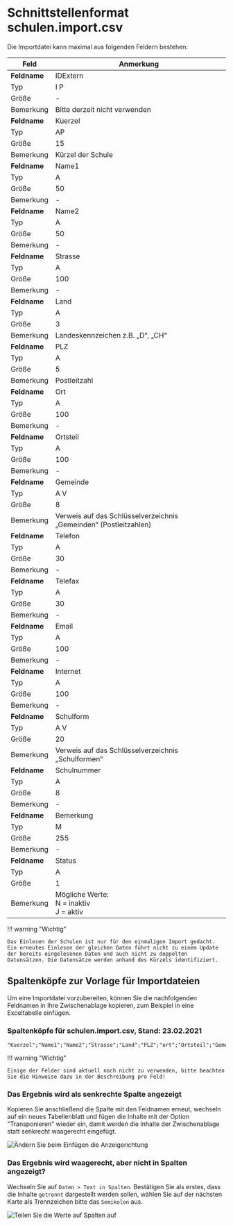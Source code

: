 # Schnittstellenformat schulen.import.csv

Die Importdatei kann maximal aus folgenden Feldern bestehen:

Feld|Anmerkung
---|---
**Feldname**|  IDExtern
Typ|  I P
Größe| -
Bemerkung|  Bitte derzeit nicht verwenden
**Feldname**|  Kuerzel
Typ|  AP
Größe| 15
Bemerkung|  Kürzel der Schule
**Feldname**|  Name1
Typ|  A
Größe| 50
Bemerkung|  -
**Feldname**|  Name2
Typ|  A
Größe| 50
Bemerkung|  -
**Feldname**|  Strasse
Typ|  A
Größe| 100
Bemerkung|  -
**Feldname**|  Land
Typ|  A
Größe| 3
Bemerkung|  Landeskennzeichen z.B. „D“, „CH“
**Feldname**|  PLZ
Typ|  A
Größe| 5
Bemerkung|  Postleitzahl
**Feldname**|  Ort
Typ|  A
Größe| 100
Bemerkung|  -
**Feldname**|  Ortsteil
Typ|  A
Größe| 100
Bemerkung|  -
**Feldname**|  Gemeinde
Typ|  A V
Größe| 8
Bemerkung| Verweis auf das Schlüsselverzeichnis „Gemeinden“ (Postleitzahlen)
**Feldname**|  Telefon
Typ|  A
Größe| 30
Bemerkung| -
**Feldname**|  Telefax
Typ|  A
Größe| 30
Bemerkung| -
**Feldname**|  Email
Typ|  A
Größe| 100
Bemerkung| -
**Feldname**|  Internet
Typ|  A
Größe| 100
Bemerkung| -
**Feldname**|  Schulform
Typ|  A V
Größe| 20
Bemerkung| Verweis auf das Schlüsselverzeichnis „Schulformen“
**Feldname**| Schulnummer
Typ|  A
Größe| 8
Bemerkung| -
**Feldname**| Bemerkung
Typ|  M
Größe| 255
Bemerkung| -
**Feldname**|  Status
Typ|  A
Größe| 1
Bemerkung| Mögliche Werte:<br/>N = inaktiv<br/>J = aktiv

!!! warning "Wichtig"

    Das Einlesen der Schulen ist nur für den einmaligen Import gedacht. Ein erneutes Einlesen der gleichen Daten führt nicht zu einem Update der bereits eingelesenen Daten und auch nicht zu doppelten Datensätzen. Die Datensätze werden anhand des Kürzels identifiziert.

## Spaltenköpfe zur Vorlage für Importdateien

Um eine Importdatei vorzubereiten, können Sie die nachfolgenden Feldnamen in Ihre Zwischenablage kopieren, zum Beispiel in eine Exceltabelle einfügen.

### Spaltenköpfe für schulen.import.csv, Stand: 23.02.2021

```
"Kuerzel";"Name1";"Name2";"Strasse";"Land";"PLZ";"ort";"Ortsteil";"Gemeinde";"Telefon";"Telefax";"Email";"Internet";"Schulform";"Schulnummer";"Status"
```

!!! warning "Wichtig"

    Einige der Felder sind aktuell noch nicht zu verwenden, bitte beachten Sie die Hinweise dazu in der Beschreibung pro Feld!

### Das Ergebnis wird als senkrechte Spalte angezeigt

Kopieren Sie anschließend die Spalte mit den Feldnamen erneut, wechseln auf ein neues Tabellenblatt und fügen die Inhalte mit der Option "Transponieren" wieder ein, damit werden die Inhalte der Zwischenablage statt senkrecht waagerecht eingefügt.

![Ändern Sie beim Einfügen die Anzeigerichtung](/assets/images/importe/magimp-8.png)

### Das Ergebnis wird waagerecht, aber nicht in Spalten angezeigt?

Wechseln Sie auf `Daten > Text in Spalten`. Bestätigen Sie als erstes, dass die Inhalte `getrennt` dargestellt werden sollen, wählen Sie auf der nächsten Karte als Trennzeichen bitte das ``Semikolon`` aus.

![Teilen Sie die Werte auf Spalten auf](/assets/images/importe/magimp-9.png)
